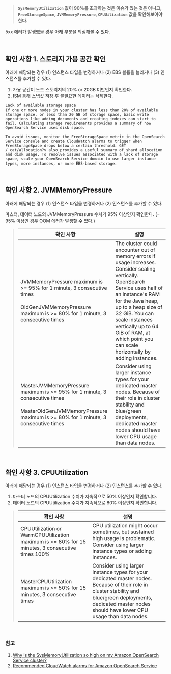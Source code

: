 
> **`SysMemoryUtilization` 값이 90%를 초과하는 것은 이슈가 있는 것은 아니고, `FreeStorageSpace`, `JVMMemoryPressure`, `CPUUilization` 값을 확인해보아야 한다.**

5xx 에러가 발생했을 경우 아래 부분을 의심해볼 수 있다. 

<br>

## 확인 사항 1. 스토리지 가용 공간 확인

아래에 해당되는 경우 (1) 인스턴스 타입을 변경하거나 (2) EBS 볼륨을 늘리거나 (3) 인스턴스를 추가할 수 있다.

1. 가용 공간이 노드 스토리지의 20% or 20GB 미만인지 확인한다.
2. ISM 통해 스냅샷 저장 후 불필요한 데이터는 삭제한다.

```
Lack of available storage space
If one or more nodes in your cluster has less than 20% of available storage space, or less than 20 GB of storage space, basic write operations like adding documents and creating indexes can start to fail. Calculating storage requirements provides a summary of how OpenSearch Service uses disk space.

To avoid issues, monitor the FreeStorageSpace metric in the OpenSearch Service console and create CloudWatch alarms to trigger when FreeStorageSpace drops below a certain threshold. GET /_cat/allocation?v also provides a useful summary of shard allocation and disk usage. To resolve issues associated with a lack of storage space, scale your OpenSearch Service domain to use larger instance types, more instances, or more EBS-based storage.
```

<br>

## 확인 사항 2. JVMMemoryPressure

아래에 해당되는 경우 (1) 인스턴스 타입을 변경하거나 (2) 인스턴스를 추가할 수 있다.

마스터, 데이터 노드의 JVMMemoryPressure 수치가 95% 이상인지 확인한다. (= 95% 이상인 경우 OOM 에러가 발생할 수 있다.)


> |확인 사항|설명|
> |-|-|
> |JVMMemoryPressure maximum is >= 95% for 1 minute, 3 consecutive times <br><br>OldGenJVMMemoryPressure maximum is >= 80% for 1 minute, 3 consecutive times|The cluster could encounter out of memory errors if usage increases. Consider scaling vertically. OpenSearch Service uses half of an instance's RAM for the Java heap, up to a heap size of 32 GiB. You can scale instances vertically up to 64 GiB of RAM, at which point you can scale horizontally by adding instances.|
> |MasterJVMMemoryPressure maximum is >= 95% for 1 minute, 3 consecutive times<br><br>MasterOldGenJVMMemoryPressure maximum is >= 80% for 1 minute, 3 consecutive times|Consider using larger instance types for your dedicated master nodes. Because of their role in cluster stability and blue/green deployments, dedicated master nodes should have lower CPU usage than data nodes.|

<br>

## 확인 사항 3. CPUUtilization

아래에 해당되는 경우 (1) 인스턴스 타입을 변경하거나 (2) 인스턴스를 추가할 수 있다.

1. 마스터 노드의 CPUUtilization 수치가 지속적으로 50% 이상인지 확인합니다.
2. 데이터 노드의 CPUUtilization 수치가 지속적으로 80% 이상인지 확인합니다.

> |확인 사항|설명|
> |-|-|
> |CPUUtilization or WarmCPUUtilization maximum is >= 80% for 15 minutes, 3 consecutive times	100%|CPU utilization might occur sometimes, but sustained high usage is problematic. Consider using larger instance types or adding instances.|
>|MasterCPUUtilization maximum is >= 50% for 15 minutes, 3 consecutive times|	Consider using larger instance types for your dedicated master nodes. Because of their role in cluster stability and blue/green deployments, dedicated master nodes should have lower CPU usage than data nodes.|

<br>

### 참고

1. [Why is the SysMemoryUtilization so high on my Amazon OpenSearch Service cluster?](https://aws.amazon.com/ko/premiumsupport/knowledge-center/opensearch-high-sysmemoryutilization/?nc1=h_ls)
2. [Recommended CloudWatch alarms for Amazon OpenSearch Service](https://docs.aws.amazon.com/opensearch-service/latest/developerguide/cloudwatch-alarms.html)